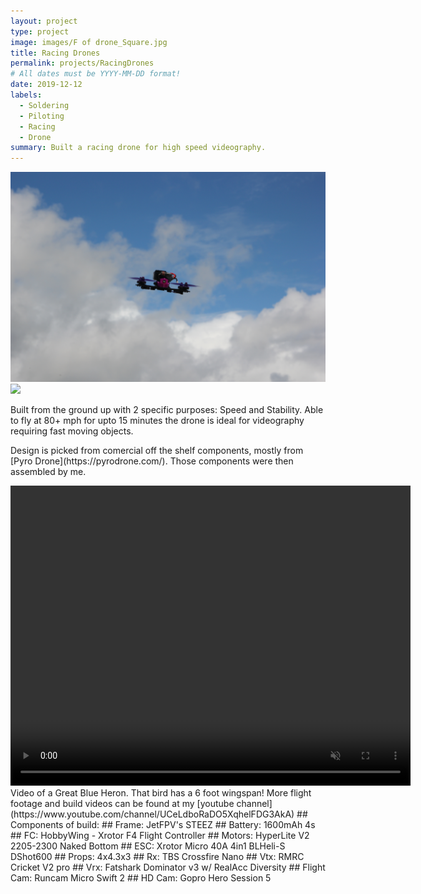 ```yaml
---
layout: project
type: project
image: images/F of drone_Square.jpg
title: Racing Drones
permalink: projects/RacingDrones
# All dates must be YYYY-MM-DD format!
date: 2019-12-12
labels:
  - Soldering
  - Piloting
  - Racing
  - Drone
summary: Built a racing drone for high speed videography.
---
```

<img class="ui massive top centered rounded image" src="../images/F of drone.JPG">
<img class="ui massive top centered rounded image" src="../images/BR of drone.JPG">

<p> Built from the ground up with 2 specific purposes: Speed and Stability.
Able to fly at 80+ mph for upto 15 minutes the drone is ideal for videography requiring fast moving objects. </p>

<p>Design is picked from comercial off the shelf components, mostly from [Pyro Drone](https://pyrodrone.com/). Those components were then assembled by me.</p>

<video width="640" height="480" muted autoplay loop>
  <source src="../images/Herring_Trim.mp4" type="video/mp4">
  Your browser does not support the video tag.
</video>
Video of a Great Blue Heron. That bird has a 6 foot wingspan! 
More flight footage and build videos can be found at my [youtube channel](https://www.youtube.com/channel/UCeLdboRaDO5XqhelFDG3AkA)
##
Components of build:
##
Frame: JetFPV's STEEZ
##
Battery: 1600mAh 4s
##
FC: HobbyWing - Xrotor F4 Flight Controller
##
Motors: HyperLite V2 2205-2300 Naked Bottom
##
ESC: Xrotor Micro 40A 4in1 BLHeli-S DShot600 
##
Props: 4x4.3x3
##
Rx: TBS Crossfire Nano
##
Vtx: RMRC Cricket V2 pro
##
Vrx: Fatshark Dominator v3 w/ RealAcc Diversity
##
Flight Cam: Runcam Micro Swift 2
##
HD Cam: Gopro Hero Session 5

